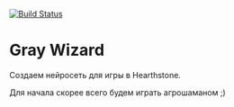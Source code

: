 [![Build Status](https://travis-ci.org/sergeylunev/graywizard.svg?branch=master)](https://travis-ci.org/sergeylunev/graywizard)

# Gray Wizard

Создаем нейросеть для игры в Hearthstone.

Для начала скорее всего будем играть агрошаманом ;)